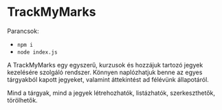 # TrackMyMarks

Parancsok:
* ```npm i```
* ```node index.js```

A TrackMyMarks egy egyszerű, kurzusok és hozzájuk tartozó jegyek kezelésére szolgáló rendszer. Könnyen naplózhatjuk benne az egyes tárgyakból kapott jegyeket, valamint áttekintést ad félévünk állapotáról.

Mind a tárgyak, mind a jegyek létrehozhatók, listázhatók, szerkeszthetők, törölhetők. 
